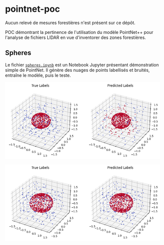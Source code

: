 # pointnet-poc

Aucun relevé de mesures forestières n'est présent sur ce dépôt.

POC démontrant la pertinence de l'utilisation du modèle PointNet++ pour l'analyse de fichiers LIDAR en vue d'inventorer des zones forestières.

## Spheres

Le fichier [`spheres.ipynb`](./spheres.ipynb) est un Notebook Jupyter présentant démonstration simple de PointNet.
Il génère des nuages de points labellisés et bruités, entraîne le modèle, puis le teste.

![Prédictions après une génération](./pictures/spheres_gen1.png)

![Prédiction après 15 générations](./pictures/spheres_gen15.png)